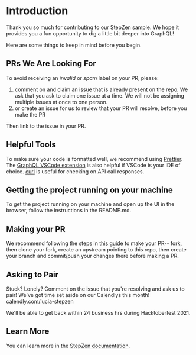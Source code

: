 # Introduction

Thank you so much for contributing to our StepZen sample. We hope it provides you a fun opportunity to dig a little bit deeper into GraphQL! 

Here are some things to keep in mind before you begin.

## PRs We Are Looking For

To avoid receiving an _invalid_ or _spam_ label on your PR, please:
1. comment on and claim an issue that is already present on the repo. We ask that you ask to claim one issue at a time. We will not be assigning multiple issues at once to one person.
2. or create an issue for us to review that your PR will resolve, before you make the PR

Then link to the issue in your PR. 

## Helpful Tools

To make sure your code is formatted well, we recommend using [Prettier](https://prettier.io/). 
The [GraphQL VSCode extension](https://marketplace.visualstudio.com/items?itemName=GraphQL.vscode-graphql) is also helpful if VSCode is your IDE of choice.
[curl](https://curl.se/) is useful for checking on API call responses.

## Getting the project running on your machine
To get the project running on your machine and open up the UI in the browser, follow the instructions in the README.md. 

## Making your PR

We recommend following the steps in [this guide](https://www.dataschool.io/how-to-contribute-on-github/) to make your PR-- fork, then clone your fork, create an upstream pointing to this repo, then create your branch and commit/push your changes there before making a PR. 

## Asking to Pair
Stuck? Lonely? Comment on the issue that you're resolving and ask us to pair! We've got time set aside on our Calendlys this month!
calendly.com/lucia-stepzen

We'll be able to get back within 24 business hrs during Hacktoberfest 2021.

## Learn More
You can learn more in the [StepZen documentation](https://stepzen.com/docs).
